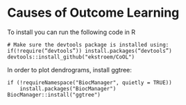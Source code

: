 # Causes of Outcome Learning

To install you can run the following code in R

```{r}
# Make sure the devtools package is installed using: if(!require(“devtools”)) install.packages(“devtools”)
devtools::install_github("ekstroem/CoOL")
```

In order to plot dendrograms, install ggtree:
```{r}
if (!requireNamespace("BiocManager", quietly = TRUE))
    install.packages("BiocManager")
BiocManager::install("ggtree")
```